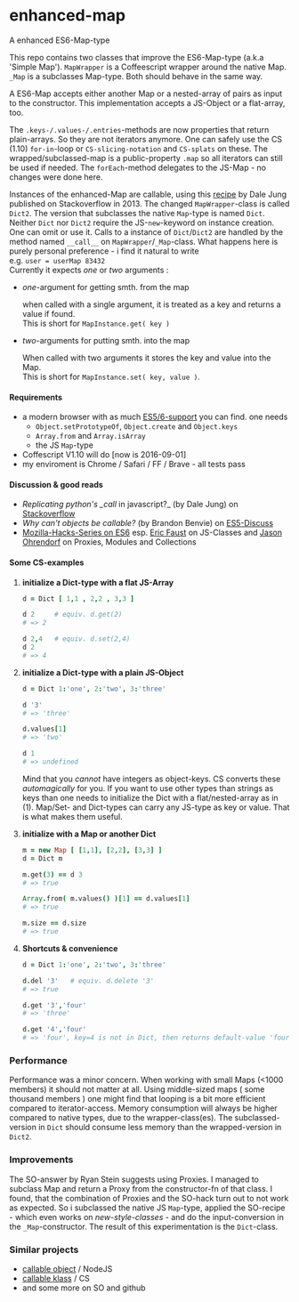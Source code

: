 # enhanced-map
A enhanced ES6-Map-type 

This repo contains two classes that improve the ES6-Map-type (a.k.a 'Simple Map').
`MapWrapper` is a Coffeescript wrapper around the native Map. `_Map` is a subclasses Map-type.
Both should behave in the same way.

A ES6-Map accepts either another Map or a nested-array of pairs as input to
the constructor.
This implementation accepts a JS-Object or a flat-array, too.

The `.keys-/.values-/.entries`-methods are now properties that
return plain-arrays. So they are not iterators anymore. One can safely use
the CS (1.10) `for-in`-loop or `CS-slicing-notation` and `CS-splats` on these.
The wrapped/subclassed-map is a public-property `.map` so all iterators can still
be used if needed.
The `forEach`-method delegates to the JS-Map - no changes were done here.

Instances of the enhanced-Map are callable, using this [recipe](https://stackoverflow.com/questions/17866654/replicating-pythons-call-in-javascript) by Dale Jung published on Stackoverflow in 2013. 
The changed `MapWrapper`-class is called `Dict2`.
The version that subclasses the native `Map`-type is named `Dict`.
Neither `Dict` nor `Dict2` require the JS-`new`-keyword on instance creation.
One can omit or use it. Calls to a instance of `Dict`/`Dict2` are handled by
the method named `__call__` on `MapWrapper`/`_Map`-class. What happens here is purely
personal preference - i find it natural to write <br />e.g. `user = userMap 83432` <br />
Currently it expects _one_ or _two_ arguments :

- *one*-argument for getting smth. from the map

    when called with a single argument, it is treated as a key and returns a
    value if found. <br />This is short for `MapInstance.get( key )`

- *two*-arguments for putting smth. into the map

    When called with two arguments it stores the key and value into the Map. <br />
    This is short for `MapInstance.set( key, value )`.

#### Requirements

* a modern browser with as much [ES5/6-support](https://kangax.github.io/compat-table/es6/) you can find. one needs
    - `Object.setPrototypeOf`, `Object.create` and `Object.keys`
    - `Array.from` and `Array.isArray`
    - the JS `Map`-type
* Coffescript V1.10 will do [now is 2016-09-01]
* my enviroment is Chrome / Safari / FF / Brave - all tests pass


#### Discussion & good reads

* _Replicating python's \__call__ in javascript?_ (by Dale Jung) on [Stackoverflow](https://stackoverflow.com/questions/17866654/replicating-pythons-call-in-javascript)
* _Why can't objects be callable?_ (by Brandon Benvie) on [ES5-Discuss](https://esdiscuss.org/topic/why-can-t-objects-be-callable)
* [Mozilla-Hacks-Series on ES6](https://hacks.mozilla.org/category/es6-in-depth/) esp. [Eric Faust](https://hacks.mozilla.org/author/efaustmozilla-com/) on JS-Classes and [Jason Ohrendorf](https://blog.mozilla.org/jorendorff/) on Proxies, Modules and Collections

#### Some CS-examples

1. **initialize a Dict-type with a flat JS-Array**

    ```Coffeescript
    d = Dict [ 1,1 , 2,2 , 3,3 ]

    d 2     # equiv. d.get(2)
    # => 2

    d 2,4   # equiv. d.set(2,4)
    d 2
    # => 4
    ```

2. **initialize a Dict-type with a plain JS-Object**

    ```Coffeescript
    d = Dict 1:'one', 2:'two', 3:'three'

    d '3'
    # => 'three'

    d.values[1]
    # => 'two'

    d 1
    # => undefined
    ```

    Mind that you *cannot* have integers as object-keys. CS converts these
    _automagically_ for you. If you want to use other types than strings as
    keys than one needs to initialize the Dict with a flat/nested-array as in (1).
    Map/Set- and Dict-types can carry any JS-type as key or value. That is what makes them useful.

3. **initialize with a Map or another Dict**

    ```Coffeescript
    m = new Map [ [1,1], [2,2], [3,3] ]
    d = Dict m

    m.get(3) == d 3
    # => true

    Array.from( m.values() )[1] == d.values[1]
    # => true

    m.size == d.size
    # => true
    ```

4. **Shortcuts & convenience**

    ```Coffeescript
    d = Dict 1:'one', 2:'two', 3:'three'

    d.del '3'   # equiv. d.delete '3'
    # => true

    d.get '3','four'
    # => 'three'

    d.get '4','four'
    # => 'four', key=4 is not in Dict, then returns default-value 'four'
    ```


### Performance

Performance was a minor concern. When working with small Maps (<1000 members)
it should not matter at all. Using middle-sized maps ( some thousand members ) one
might find that looping is a bit more efficient compared to iterator-access.
Memory consumption will always be higher compared to native types, due to
the wrapper-class(es). The subclassed-version in `Dict` should consume less
memory than the wrapped-version in `Dict2`.


### Improvements

The SO-answer by Ryan Stein suggests using Proxies. I managed to subclass
Map and return a Proxy from the constructor-fn of that class.
I found, that the combination of Proxies and the SO-hack turn out to not work
as expected. So i subclassed the native JS `Map`-type, applied the SO-recipe - which
even works on _new-style-classes_  - and do the input-conversion in the `_Map`-constructor. The result of this experimentation is the `Dict`-class.


### Similar projects

* [callable object](https://www.npmjs.com/package/callable-object) / NodeJS
* [callable klass](https://github.com/shesek/callable-klass) / CS
* and some more on SO and github
